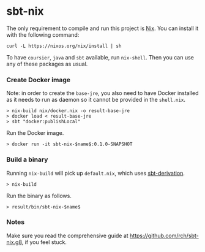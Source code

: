 # sbt-nix

The only requirement to compile and run this project is [Nix](https://nixos.org/download.html). You can install it with the following command:

```shell
curl -L https://nixos.org/nix/install | sh
```

To have `coursier`, `java` and `sbt` available, run `nix-shell`. Then you can use any of these packages as usual.

### Create Docker image

Note: in order to create the `base-jre`, you also need to have Docker installed as it needs to run as daemon so it cannot be provided in the `shell.nix`.

```shell
> nix-build nix/docker.nix -o result-base-jre
> docker load < result-base-jre
> sbt "docker:publishLocal"
```

Run the Docker image.

```shell
> docker run -it sbt-nix-$name$:0.1.0-SNAPSHOT
```

### Build a binary

Running `nix-build` will pick up `default.nix`, which uses [sbt-derivation](https://github.com/zaninime/sbt-derivation).

```shell
> nix-build
```

Run the binary as follows.

```shell
> result/bin/sbt-nix-$name$
```

### Notes

Make sure you read the comprehensive guide at https://github.com/rch/sbt-nix.g8, if you feel stuck.
